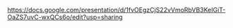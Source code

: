https://docs.google.com/presentation/d/1fvOEgzCjS22vVmoRbVB3KeIGiT-OaZS7uvC-wxQCs6o/edit?usp=sharing
